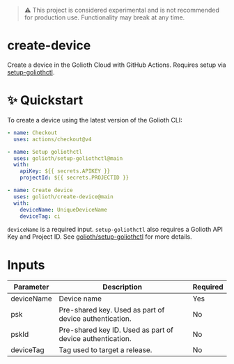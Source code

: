 > :warning: This project is considered experimental and is not recommended for production use. Functionality may break at any time.

# create-device
Create a device in the Golioth Cloud with GitHub Actions. Requires setup via [setup-goliothctl](https://github.dev/golioth).

# ✨ Quickstart

To create a device using the latest version of the Golioth CLI:

```yaml
- name: Checkout
  uses: actions/checkout@v4

- name: Setup goliothctl
  uses: golioth/setup-goliothctl@main
  with:
    apiKey: ${{ secrets.APIKEY }}
    projectId: ${{ secrets.PROJECTID }}

- name: Create device
  uses: golioth/create-device@main
  with:
    deviceName: UniqueDeviceName
    deviceTag: ci
```

`deviceName` is a required input. `setup-goliothctl` also requires a Golioth API Key and Project ID. See [golioth/setup-goliothctl](https://github.com/golioth/setup-goliothctl) for more details.

# Inputs

| Parameter | Description | Required |
| --- | --- | --- |
| deviceName | Device name | Yes |
| psk | Pre-shared key. Used as part of device authentication. | No |
| pskId | Pre-shared key ID. Used as part of device authentication. | No |
| deviceTag | Tag used to target a release. | No |